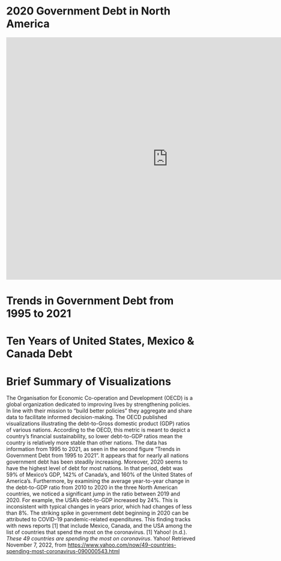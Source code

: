 # 2020 Government Debt in North America
<iframe src="https://data.oecd.org/chart/6S9c" width="860" height="645" style="border: 0" mozallowfullscreen="true" webkitallowfullscreen="true" allowfullscreen="true"><a href="https://data.oecd.org/chart/6S9c" target="_blank">OECD Chart: General government debt, Total, % of GDP, Annual, 2020</a></iframe>

# Trends in Government Debt from 1995 to 2021

<div class="flourish-embed flourish-chart" data-src="visualisation/11696679"><script src="https://public.flourish.studio/resources/embed.js"></script></div>


# Ten Years of United States, Mexico & Canada Debt 
<div class="flourish-embed flourish-chart" data-src="visualisation/11710430"><script src="https://public.flourish.studio/resources/embed.js"></script></div>

# Brief Summary of Visualizations
The Organisation for Economic Co-operation and Development (OECD) is a global organization dedicated to improving lives by strengthening policies. In line with their mission to “build better policies” they aggregate and share data to facilitate informed decision-making. The OECD published visualizations illustrating the debt-to-Gross domestic product (GDP) ratios of various nations. According to the OECD, this metric is meant to depict a country’s financial sustainability, so lower debt-to-GDP ratios mean the country is relatively more stable than other nations. The data has information from 1995 to 2021, as seen in the second figure “Trends in Government Debt from 1995 to 2021”. It appears that for nearly all nations government debt has been steadily increasing. Moreover, 2020 seems to have the highest level of debt for most nations. In that period, debt was 59% of Mexico’s GDP, 142% of Canada’s, and 160% of the United States of America’s. Furthermore, by examining the average year-to-year change in the debt-to-GDP ratio from 2010 to 2020 in the three North American countries, we noticed a significant jump in the ratio between 2019 and 2020. For example, the USA’s debt-to-GDP increased by 24%. This is inconsistent with typical changes in years prior, which had changes of less than 8%. The striking spike in government debt beginning in 2020 can be attributed to COVID-19 pandemic-related expenditures. This finding tracks with news reports [1] that include Mexico, Canada, and the USA among the list of countries that spend the most on the coronavirus.
[1] Yahoo! (n.d.). *These 49 countries are spending the most on coronavirus*. Yahoo! Retrieved November 7, 2022, from https://www.yahoo.com/now/49-countries-spending-most-coronavirus-090000543.html 
